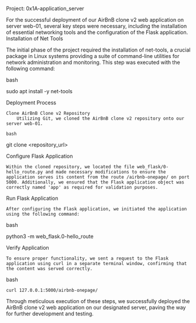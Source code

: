 Project: 0x1A-application_server

For the successful deployment of our AirBnB clone v2 web application on server web-01, several key steps were necessary, including the installation of essential networking tools and the configuration of the Flask application.
Installation of Net Tools

The initial phase of the project required the installation of net-tools, a crucial package in Linux systems providing a suite of command-line utilities for network administration and monitoring. This step was executed with the following command:

bash

sudo apt install -y net-tools

Deployment Process

    Clone AirBnB Clone v2 Repository
        Utilizing Git, we cloned the AirBnB clone v2 repository onto our server web-01.

    bash

git clone <repository_url>

Configure Flask Application

    Within the cloned repository, we located the file web_flask/0-hello_route.py and made necessary modifications to ensure the application serves its content from the route /airbnb-onepage/ on port 5000. Additionally, we ensured that the Flask application object was correctly named 'app' as required for validation purposes.

Run Flask Application

    After configuring the Flask application, we initiated the application using the following command:

bash

python3 -m web_flask.0-hello_route

Verify Application

    To ensure proper functionality, we sent a request to the Flask application using curl in a separate terminal window, confirming that the content was served correctly.

bash

    curl 127.0.0.1:5000/airbnb-onepage/

Through meticulous execution of these steps, we successfully deployed the AirBnB clone v2 web application on our designated server, paving the way for further development and testing.
